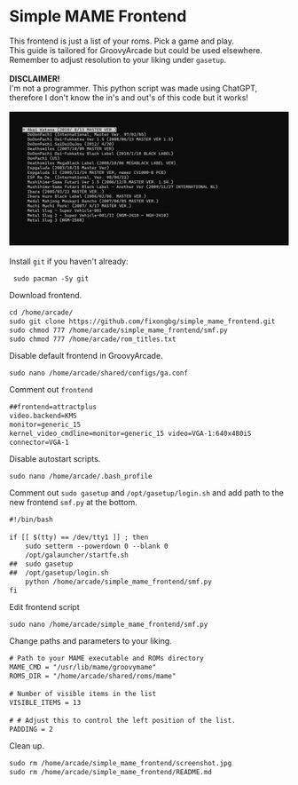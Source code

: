 # Simple MAME Frontend
This frontend is just a list of your roms. Pick a game and play.
<br>
This guide is tailored for GroovyArcade but could be used elsewhere. Remember to adjust resolution to your liking under `gasetup`. 
<br>
<br>
**DISCLAIMER!**
<br>
I'm not a programmer. This python script was made using ChatGPT, therefore I don't know the in's and out's of this code but it works!
<br>
<br>
![screenshot](screenshot.jpg) 
<br>
<br>
Install `git` if you haven't already:
```
 sudo pacman -Sy git
```
Download frontend.
```
cd /home/arcade/
sudo git clone https://github.com/fixongbg/simple_mame_frontend.git
sudo chmod 777 /home/arcade/simple_mame_frontend/smf.py
sudo chmod 777 /home/arcade/rom_titles.txt
```
Disable default frontend in GroovyArcade.
```
sudo nano /home/arcade/shared/configs/ga.conf
```
Comment out `frontend`
```
##frontend=attractplus
video.backend=KMS
monitor=generic_15
kernel_video_cmdline=monitor=generic_15 video=VGA-1:640x480iS
connector=VGA-1
```
Disable autostart scripts.
```
sudo nano /home/arcade/.bash_profile
```
Comment out `sudo gasetup` and `/opt/gasetup/login.sh` and add path to the new frontend `smf.py` at the bottom.
```
#!/bin/bash

if [[ $(tty) == /dev/tty1 ]] ; then
    sudo setterm --powerdown 0 --blank 0
    /opt/galauncher/startfe.sh
##  sudo gasetup
##  /opt/gasetup/login.sh
    python /home/arcade/simple_mame_frontend/smf.py
fi
```
Edit frontend script
```
sudo nano /home/arcade/simple_mame_frontend/smf.py
```
Change paths and parameters to your liking.
```
# Path to your MAME executable and ROMs directory
MAME_CMD = "/usr/lib/mame/groovymame"
ROMS_DIR = "/home/arcade/shared/roms/mame"

# Number of visible items in the list
VISIBLE_ITEMS = 13

# # Adjust this to control the left position of the list.
PADDING = 2
```
Clean up.
```
sudo rm /home/arcade/simple_mame_frontend/screenshot.jpg
sudo rm /home/arcade/simple_mame_frontend/README.md
```

